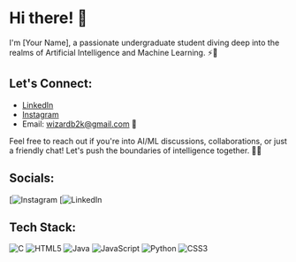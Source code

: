 # Hi there! 👋

I'm [Your Name], a passionate undergraduate student diving deep into the realms of Artificial Intelligence and Machine Learning. ⚡️🚀

## Let's Connect:
- [LinkedIn](https://www.linkedin.com/in/abhishek-pandey-075854292?utm_source=share&utm_campaign=share_via&utm_content=profile&utm_medium=android_app)
- [Instagram](https://www.instagram.com/invites/contact/?igsh=cpkkzv2maydi&utm_content=kafi095)
- Email: wizardb2k@gmail.com 📧

Feel free to reach out if you're into AI/ML discussions, collaborations, or just a friendly chat! Let's push the boundaries of intelligence together. 🌟🤝

## Socials:
[![Instagram](https://www.instagram.com/invites/contact/?igsh=cpkkzv2maydi&utm_content=kafi095)
[![LinkedIn](https://www.linkedin.com/in/abhishek-pandey-075854292?utm_source=share&utm_campaign=share_via&utm_content=profile&utm_medium=android_app)

## Tech Stack:
![C](https://img.shields.io/badge/C-00599C?style=for-the-badge&logo=c&logoColor=white)
![HTML5](https://img.shields.io/badge/HTML5-E34F26?style=for-the-badge&logo=html5&logoColor=white)
![Java](https://img.shields.io/badge/Java-007396?style=for-the-badge&logo=java&logoColor=white)
![JavaScript](https://img.shields.io/badge/JavaScript-F7DF1E?style=for-the-badge&logo=javascript&logoColor=black)
![Python](https://img.shields.io/badge/Python-3776AB?style=for-the-badge&logo=python&logoColor=white)
![CSS3](https://img.shields.io/badge/CSS3-1572B6?style=for-the-badge&logo=css3&logoColor=white)



<!---
AoD-X-abhi/AoD-X-abhi is a ✨ special ✨ repository because its `README.md` (this file) appears on your GitHub profile.
You can click the Preview link to take a look at your changes.
--->
